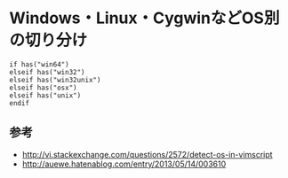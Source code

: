 ﻿# Windows・Linux・CygwinなどOS別の切り分け

```clike
if has("win64")
elseif has("win32")
elseif has("win32unix")
elseif has("osx")
elseif has("unix")
endif
```

## 参考

- http://vi.stackexchange.com/questions/2572/detect-os-in-vimscript
- http://auewe.hatenablog.com/entry/2013/05/14/003610

